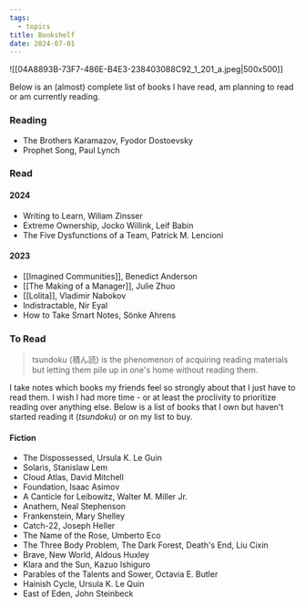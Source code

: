 ```yaml
---
tags:
  - topics
title: Bookshelf
date: 2024-07-01
---
```

![[04A8893B-73F7-486E-B4E3-238403088C92_1_201_a.jpeg\|500x500]]

Below is an (almost) complete list of books I have read, am planning to read or am currently reading. 

### Reading

- The Brothers Karamazov, Fyodor Dostoevsky
- Prophet Song, Paul Lynch

### Read

#### 2024

- Writing to Learn, Wiliam Zinsser
- Extreme Ownership, Jocko Willink, Leif Babin
- The Five Dysfunctions of a Team, Patrick M. Lencioni

#### 2023

- [[Imagined Communities]], Benedict Anderson
- [[The Making of a Manager]], Julie Zhuo
- [[Lolita]], Vladimir Nabokov
- Indistractable, Nir Eyal
- How to Take Smart Notes, Sönke Ahrens


### To Read

> tsundoku (積ん読) is the phenomenon of acquiring reading materials but letting them pile up in one's home without reading them.

I take notes which books my friends feel so strongly about that I just have to read them. I wish I had more time - or at least the proclivity to prioritize reading over anything else. Below is a list of books that I own but haven't started reading it (*tsundoku*) or on my list to buy. 

#### Fiction

- The Dispossessed, Ursula K. Le Guin
- Solaris, Stanislaw Lem
- Cloud Atlas, David Mitchell
- Foundation, Isaac Asimov
- A Canticle for Leibowitz, Walter M. Miller Jr.
- Anathem, Neal Stephenson
- Frankenstein, Mary Shelley
- Catch-22, Joseph Heller
- The Name of the Rose, Umberto Eco
- The Three Body Problem, The Dark Forest, Death's End, Liu Cixin
- Brave, New World, Aldous Huxley
- Klara and the Sun, Kazuo Ishiguro 
- Parables of the Talents and Sower, Octavia E. Butler
- Hainish Cycle, Ursula K. Le Quin
- East of Eden, John Steinbeck